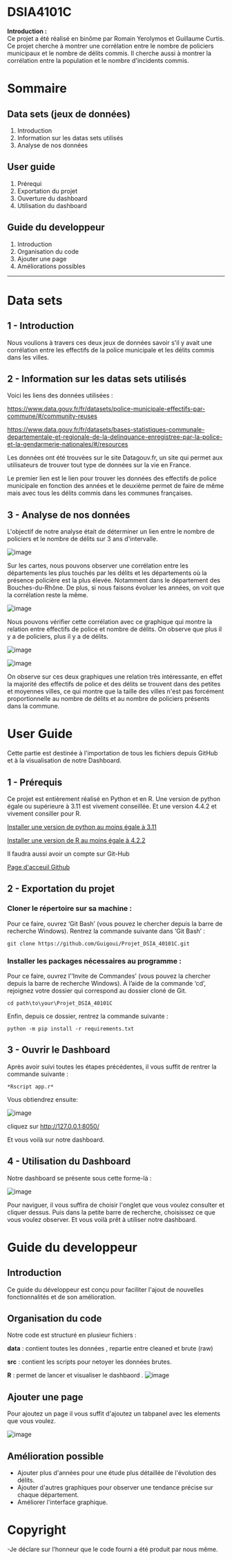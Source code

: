 # DSIA4101C

**Introduction :**  
Ce projet a été réalisé en binôme par Romain Yerolymos et Guillaume Curtis. Ce projet cherche à montrer une corrélation entre le nombre de policiers municipaux et le nombre de délits commis. Il cherche aussi à montrer la corrélation entre la population et le nombre d'incidents commis.

# Sommaire 

## Data sets (jeux de données)
1. Introduction
2. Information sur les datas sets utilisés
3. Analyse de nos données

## User guide
1. Prérequi
2. Exportation du projet
3. Ouverture du dashboard
4. Utilisation du dashboard

## Guide du developpeur
1. Introduction
2. Organisation du code
3. Ajouter une page 
4. Améliorations possibles
---

# Data sets

## 1 - Introduction

Nous voulions à travers ces deux jeux de données savoir s'il y avait une corrélation entre les effectifs de la police municipale et les délits commis dans les villes. 

## 2 - Information sur les datas sets utilisés

Voici les liens des données utilisées :

https://www.data.gouv.fr/fr/datasets/police-municipale-effectifs-par-commune/#/community-reuses

https://www.data.gouv.fr/fr/datasets/bases-statistiques-communale-departementale-et-regionale-de-la-delinquance-enregistree-par-la-police-et-la-gendarmerie-nationales/#/resources

Les données ont été trouvées sur le site Datagouv.fr, un site qui permet aux utilisateurs de trouver tout type de données sur la vie en France.

Le premier lien est le lien pour trouver les données des effectifs de police municipale en fonction des années et le deuxième permet de faire de même mais avec tous les délits commis dans les communes françaises.

## 3 - Analyse de nos données 

L'objectif de notre analyse était de déterminer un lien entre le nombre de policiers et le nombre de délits sur 3 ans d'intervalle. 

![image](https://github.com/user-attachments/assets/bc517f13-5c29-4ff2-9d94-f84bfca2f593)

Sur les cartes, nous pouvons observer une corrélation entre les départements les plus touchés par les délits et les départements où la présence policière est la plus élevée. Notamment dans le département des Bouches-du-Rhône. De plus, si nous faisons évoluer les années, on voit que la corrélation reste la même.

![image](https://github.com/user-attachments/assets/1a64c61a-d2e0-4720-8ce7-b839b32ed6c3)

Nous pouvons vérifier cette corrélation avec ce graphique qui montre la relation entre effectifs de police et nombre de délits. On observe que plus il y a de policiers, plus il y a de délits.

![image](https://github.com/user-attachments/assets/a492a30f-2d46-44d5-ae83-6ed97666abdf)




![image](https://github.com/user-attachments/assets/c9016cd1-d7ad-4913-99a1-ea60b3708fdb)


On observe sur ces deux graphiques une relation très intéressante, en effet la majorité des effectifs de police et des délits se trouvent dans des petites et moyennes villes, ce qui montre que la taille des villes n'est pas forcément proportionnelle au nombre de délits et au nombre de policiers présents dans la commune.





# User Guide 

Cette partie est destinée à l'importation de tous les fichiers depuis GitHub et à la visualisation de notre Dashboard.

## 1 - Prérequis 

Ce projet est entièrement réalisé en Python et en R. Une version de python égale ou supérieure à 3.11 est vivement conseillée.
Et une version 4.4.2 et vivement consiller pour R.

[Installer une version de python au moins égale à 3.11](https://www.python.org/downloads/)

[Installer une version de R au moins égale à 4.2.2](https://cran.r-project.org/bin/windows/base/)

Il faudra aussi avoir un compte sur Git-Hub

[Page d'acceuil Github](https://github.com/)

## 2 - Exportation du projet 


### Cloner le répertoire sur sa machine :
Pour ce faire, ouvrez ‘Git Bash’ (vous pouvez le chercher depuis la barre de recherche Windows). Rentrez la commande suivante dans ‘Git Bash’ :


```
git clone https://github.com/Guigoui/Projet_DSIA_40101C.git
```


### Installer les packages nécessaires au programme :

Pour ce faire, ouvrez l’‘Invite de Commandes’ (vous pouvez la chercher depuis la barre de recherche Windows). À l’aide de la commande ‘cd’, rejoignez votre dossier qui correspond au dossier cloné de Git.

```
cd path\to\your\Projet_DSIA_40101C
```


Enfin, depuis ce dossier, rentrez la commande suivante : 

```
python -m pip install -r requirements.txt
```


## 3 - Ouvrir le Dashboard 


Après avoir suivi toutes les étapes précédentes, il vous suffit de rentrer la commande suivante :
```
*Rscript app.r*
```

Vous obtiendrez ensuite:

![image](https://github.com/user-attachments/assets/4a72750f-7073-4ec3-b40f-f7d8777f0cbc)

cliquez sur http://127.0.0.1:8050/

Et vous voilà sur notre dashboard.


## 4 - Utilisation du Dashboard 

Notre dashboard se présente sous cette forme-là :

![image](https://github.com/user-attachments/assets/d98509c4-4466-439e-97f1-24f155da2927)



Pour naviguer, il vous suffira de choisir l'onglet que vous voulez consulter et cliquer dessus. Puis dans la petite barre de recherche, choisissez ce que vous voulez observer. Et vous voilà prêt à utiliser notre dashboard.



# Guide du developpeur 

## Introduction 

Ce guide du développeur est conçu pour faciliter l'ajout de nouvelles fonctionnalités et de son amélioration.

## Organisation du code 

Notre code est structuré en plusieur fichiers :

**data** : contient toutes les données , repartie entre cleaned et brute (raw)

**src** : contient les scripts pour netoyer les données brutes.

**R** : permet de lancer et visualiser le dashbaord .
![image](https://github.com/user-attachments/assets/0316384b-7ecf-4995-b6c6-ee5fe598d9b0)




## Ajouter une page  

Pour ajoutez un page il vous suffit d'ajoutez un tabpanel avec les elements que vous voulez.

![image](https://github.com/user-attachments/assets/f4176eeb-e4aa-48c2-b13c-660082af7487)



## Amélioration possible 

- Ajouter plus d'années pour une étude plus détaillée de l'évolution des délits.
- Ajouter d'autres graphiques pour observer une tendance précise sur chaque département.
- Améliorer l'interface graphique.


# Copyright 

-Je déclare sur l’honneur que le code fourni a été produit par nous même.

